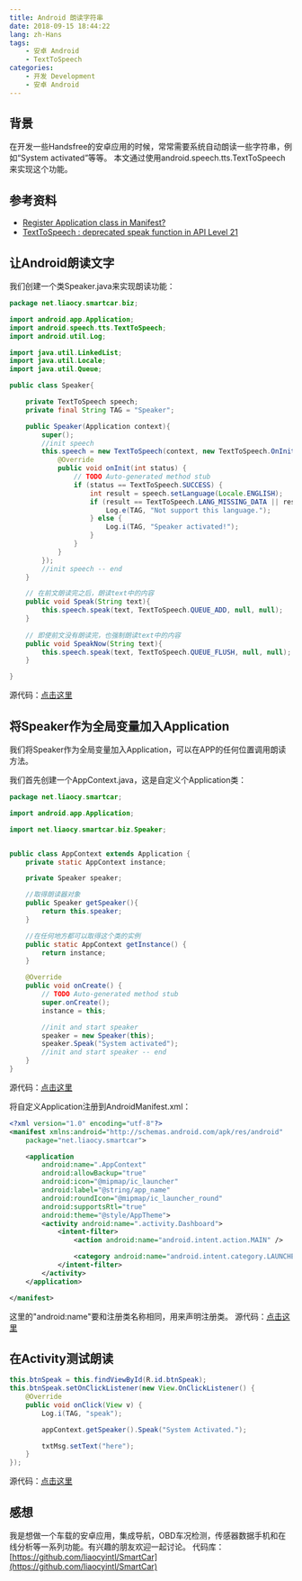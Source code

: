 ```yaml
---
title: Android 朗读字符串
date: 2018-09-15 18:44:22
lang: zh-Hans
tags:
    - 安卓 Android
    - TextToSpeech
categories: 
    - 开发 Development
    - 安卓 Android
---
```


## 背景

在开发一些Handsfree的安卓应用的时候，常常需要系统自动朗读一些字符串，例如“System activated”等等。
本文通过使用android.speech.tts.TextToSpeech来实现这个功能。

## 参考资料
- [Register Application class in Manifest?](https://stackoverflow.com/questions/2929562/register-application-class-in-manifest)
- [TextToSpeech : deprecated speak function in API Level 21](https://stackoverflow.com/questions/30706780/texttospeech-deprecated-speak-function-in-api-level-21)


## 让Android朗读文字
我们创建一个类Speaker.java来实现朗读功能：

```Java
package net.liaocy.smartcar.biz;

import android.app.Application;
import android.speech.tts.TextToSpeech;
import android.util.Log;

import java.util.LinkedList;
import java.util.Locale;
import java.util.Queue;

public class Speaker{

    private TextToSpeech speech;
    private final String TAG = "Speaker";

    public Speaker(Application context){
        super();
        //init speech
        this.speech = new TextToSpeech(context, new TextToSpeech.OnInitListener() {
            @Override
            public void onInit(int status) {
                // TODO Auto-generated method stub
                if (status == TextToSpeech.SUCCESS) {
                    int result = speech.setLanguage(Locale.ENGLISH);
                    if (result == TextToSpeech.LANG_MISSING_DATA || result == TextToSpeech.LANG_NOT_SUPPORTED) {
                        Log.e(TAG, "Not support this language.");
                    } else {
                        Log.i(TAG, "Speaker activated!");
                    }
                }
            }
        });
        //init speech -- end
    }

    // 在前文朗读完之后，朗读text中的内容
    public void Speak(String text){
        this.speech.speak(text, TextToSpeech.QUEUE_ADD, null, null);
    }
    
    // 即使前文没有朗读完，也强制朗读text中的内容
    public void SpeakNow(String text){
        this.speech.speak(text, TextToSpeech.QUEUE_FLUSH, null, null);
    }

}
```
源代码：[点击这里](https://github.com/liaocyintl/SmartCar/blob/master/app/src/main/java/net/liaocy/smartcar/biz/Speaker.java)

## 将Speaker作为全局变量加入Application

我们将Speaker作为全局变量加入Application，可以在APP的任何位置调用朗读方法。

我们首先创建一个AppContext.java，这是自定义个Application类：

```Java
package net.liaocy.smartcar;

import android.app.Application;

import net.liaocy.smartcar.biz.Speaker;


public class AppContext extends Application {
    private static AppContext instance;

    private Speaker speaker;

    //取得朗读器对象
    public Speaker getSpeaker(){
        return this.speaker;
    }

    //在任何地方都可以取得这个类的实例
    public static AppContext getInstance() {
        return instance;
    }

    @Override
    public void onCreate() {
        // TODO Auto-generated method stub
        super.onCreate();
        instance = this;

        //init and start speaker
        speaker = new Speaker(this);
        speaker.Speak("System activated");
        //init and start speaker -- end
    }
}

```
源代码：[点击这里](https://github.com/liaocyintl/SmartCar/blob/master/app/src/main/java/net/liaocy/smartcar/AppContext.java)

将自定义Application注册到AndroidManifest.xml：
```xml
<?xml version="1.0" encoding="utf-8"?>
<manifest xmlns:android="http://schemas.android.com/apk/res/android"
    package="net.liaocy.smartcar">

    <application
        android:name=".AppContext"
        android:allowBackup="true"
        android:icon="@mipmap/ic_launcher"
        android:label="@string/app_name"
        android:roundIcon="@mipmap/ic_launcher_round"
        android:supportsRtl="true"
        android:theme="@style/AppTheme">
        <activity android:name=".activity.Dashboard">
            <intent-filter>
                <action android:name="android.intent.action.MAIN" />

                <category android:name="android.intent.category.LAUNCHER" />
            </intent-filter>
        </activity>
    </application>

</manifest>
```

这里的"android:name"要和注册类名称相同，用来声明注册类。
源代码：[点击这里](https://github.com/liaocyintl/SmartCar/blob/master/app/src/main/AndroidManifest.xml)

## 在Activity测试朗读

```Java
this.btnSpeak = this.findViewById(R.id.btnSpeak);
this.btnSpeak.setOnClickListener(new View.OnClickListener() {
    @Override
    public void onClick(View v) {
        Log.i(TAG, "speak");

        appContext.getSpeaker().Speak("System Activated.");

        txtMsg.setText("here");
    }
});

```

源代码：[点击这里](https://github.com/liaocyintl/SmartCar/blob/master/app/src/main/java/net/liaocy/smartcar/activity/Dashboard.java)

## 感想

我是想做一个车载的安卓应用，集成导航，OBD车况检测，传感器数据手机和在线分析等一系列功能。有兴趣的朋友欢迎一起讨论。
代码库：[https://github.com/liaocyintl/SmartCar](https://github.com/liaocyintl/SmartCar)


